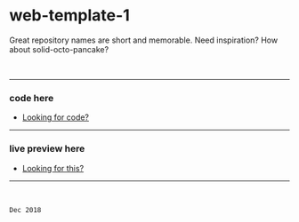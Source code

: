 # web-template-1
Great repository names are short and memorable. Need inspiration? How about solid-octo-pancake?

</br>

---

 ### code here
  - [Looking for code?](https://github.com/space-hound/web-template-1)
  
----

 ### live preview here
  - [Looking for this?](https://space-hound.github.io/web-template-2/)

----

</br>

`Dec 2018`

